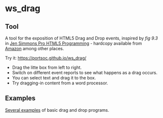 ws_drag
=======

## Tool

A tool for the exposition of HTML5 Drag and Drop events, inspired by <i>fig 9.3</i> in <a href="http://apress.jensimmons.com/v5/pro-html5-programming/ch9.html#hdr_sec7_9">Jen Simmons Pro HTML5 Programming</a> - hardcopy available from [Amazon](http://amzn.to/2B7cQDc) among other places.

Try it: https://portsoc.github.io/ws_drag/
* Drag the litte box from left to right.
* Switch on different event reports to see what happens as a drag occurs.
* You can select text and drag it to the box.
* Try dragging-in content from a word processor.

## Examples
[Several examples](https://portsoc.github.io/ws_drag/examples/) of basic drag and drop programs.
